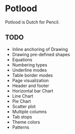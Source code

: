 # Potlood

Potlood is Dutch for Pencil.

## TODO 

- Inline anchoring of Drawing
- Drawing pre-defined shapes
- Equations
- Numbering types
- Underline modes
- Table border modes
- Page visualization
- Header and footer
- Horizontal bar Chart
- Line Chart
- Pie Chart
- Scatter plot
- Multiple columns
- Tab stops
- Theme colors
- Patterns